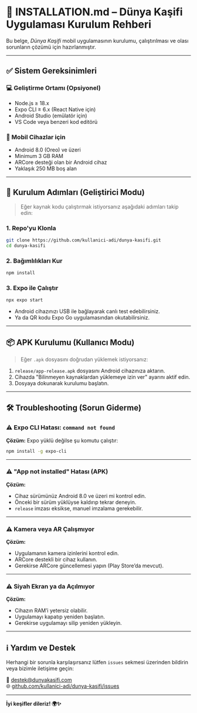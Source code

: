 # 📲 INSTALLATION.md – Dünya Kaşifi Uygulaması Kurulum Rehberi

Bu belge, *Dünya Kaşifi* mobil uygulamasının kurulumu, çalıştırılması ve olası sorunların çözümü için hazırlanmıştır.

---

## ✅ Sistem Gereksinimleri

### 💻 Geliştirme Ortamı (Opsiyonel)

- Node.js ≥ 18.x  
- Expo CLI ≥ 6.x (React Native için)  
- Android Studio (emülatör için)  
- VS Code veya benzeri kod editörü

### 📱 Mobil Cihazlar için

- Android 8.0 (Oreo) ve üzeri  
- Minimum 3 GB RAM  
- ARCore desteği olan bir Android cihaz  
- Yaklaşık 250 MB boş alan

---

## 🔧 Kurulum Adımları (Geliştirici Modu)

> Eğer kaynak kodu çalıştırmak istiyorsanız aşağıdaki adımları takip edin:

### 1. Repo'yu Klonla

```bash
git clone https://github.com/kullanici-adi/dunya-kasifi.git
cd dunya-kasifi
```

### 2. Bağımlılıkları Kur

```bash
npm install
```

### 3. Expo ile Çalıştır

```bash
npx expo start
```

- Android cihazınızı USB ile bağlayarak canlı test edebilirsiniz.  
- Ya da QR kodu Expo Go uygulamasından okutabilirsiniz.

---

## 📦 APK Kurulumu (Kullanıcı Modu)

> Eğer `.apk` dosyasını doğrudan yüklemek istiyorsanız:

1. `release/app-release.apk` dosyasını Android cihazınıza aktarın.  
2. Cihazda "Bilinmeyen kaynaklardan yüklemeye izin ver" ayarını aktif edin.  
3. Dosyaya dokunarak kurulumu başlatın.

---

## 🛠️ Troubleshooting (Sorun Giderme)

### ⚠️ Expo CLI Hatası: `command not found`

**Çözüm:** Expo yüklü değilse şu komutu çalıştır:

```bash
npm install -g expo-cli
```

---

### ⚠️ "App not installed" Hatası (APK)

**Çözüm:**

- Cihaz sürümünüz Android 8.0 ve üzeri mi kontrol edin.  
- Önceki bir sürüm yüklüyse kaldırıp tekrar deneyin.  
- `release` imzası eksikse, manuel imzalama gerekebilir.

---

### ⚠️ Kamera veya AR Çalışmıyor

**Çözüm:**

- Uygulamanın kamera izinlerini kontrol edin.  
- ARCore destekli bir cihaz kullanın.  
- Gerekirse ARCore güncellemesi yapın (Play Store’da mevcut).

---

### ⚠️ Siyah Ekran ya da Açılmıyor

**Çözüm:**

- Cihazın RAM’i yetersiz olabilir.  
- Uygulamayı kapatıp yeniden başlatın.  
- Gerekirse uygulamayı silip yeniden yükleyin.

---

## ℹ️ Yardım ve Destek

Herhangi bir sorunla karşılaşırsanız lütfen `issues` sekmesi üzerinden bildirin veya bizimle iletişime geçin:

📧 destek@dunyakasifi.com  
🌐 [github.com/kullanici-adi/dunya-kasifi/issues](https://github.com/kullanici-adi/dunya-kasifi/issues)

---

**İyi keşifler dileriz! 🌍✨**
